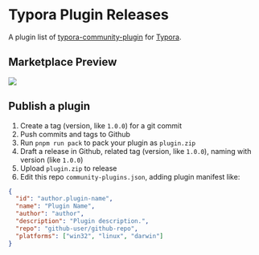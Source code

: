 # Typora Plugin Releases

A plugin list of [typora-community-plugin](https://github.com/typora-community-plugin/typora-community-plugin) for [Typora](https://typora.io).

## Marketplace Preview

![](https://fastly.jsdelivr.net/gh/typora-community-plugin/typora-plugin-releases@main/docs/assets/base.jpg)

## Publish a plugin

1. Create a tag (version, like `1.0.0`) for a git commit
2. Push commits and tags to Github
3. Run `pnpm run pack` to pack your plugin as `plugin.zip`
4. Draft a release in Github, related tag (version, like `1.0.0`), naming with version (like `1.0.0`)
5. Upload `plugin.zip` to release
6. Edit this repo `community-plugins.json`, adding plugin manifest like:

  ```json
  {
    "id": "author.plugin-name",
    "name": "Plugin Name",
    "author": "author",
    "description": "Plugin description.",
    "repo": "github-user/github-repo",
    "platforms": ["win32", "linux", "darwin"]
  }
  ```
